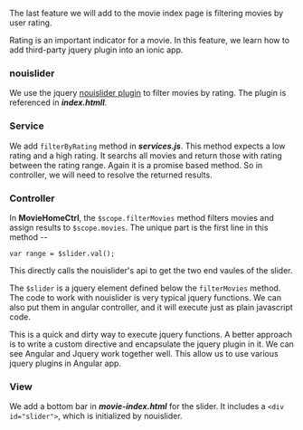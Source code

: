 The last feature we will add to the movie index page is filtering movies by user rating. 

Rating is an important indicator for a movie. In this feature, we learn how to add third-party jquery plugin into an ionic app. 

### nouislider

We use the jquery <a href="http://refreshless.com/nouislider/" target="_blank">nouislider plugin</a> to filter movies by rating. 
The plugin is referenced in ***index.htmll***. 

### Service 

We add `filterByRating` method in ***services.js***. This method expects a low rating and a high rating. It searchs all movies 
and return those with rating between the rating range. Again it is a promise based method. So in controller, we will need to resolve 
the returned results.

### Controller

In **MovieHomeCtrl**, the `$scope.filterMovies` method filters movies and assign results to `$scope.movies`. The unique part is the 
first line in this method -- 

  ```var range = $slider.val();``` 

This directly calls the nouislider's api to get the two end vaules of the slider.

The `$slider` is a jquery element defined below the `filterMovies` method. The code to work with nouislider is very typical 
jquery functions. We can also put them in angular controller, and it will execute just as plain javascript code. 

This is a quick and dirty way to execute jquery functions. A better approach is to write a custom directive and encapsulate the 
jquery plugin in it. We can see Angular and Jquery work together well. This allow us to use various jquery plugins in Angular app.

### View

We add a bottom bar in ***movie-index.html*** for the slider. It includes a `<div id="slider">`, which is initialized by 
nouislider.



